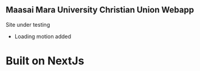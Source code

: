 ## Maasai Mara University Christian Union Webapp

Site under testing

- Loading motion added

# Built on NextJs
